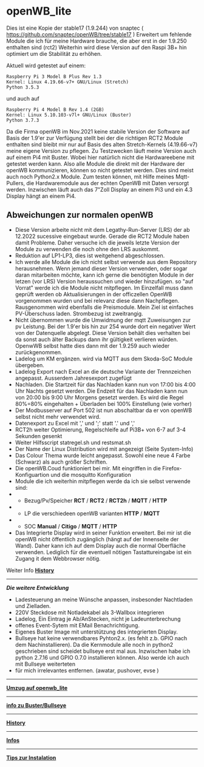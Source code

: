 # openWB_lite


Dies ist eine Kopie der stable17 (1.9.244) von snaptec
( https://github.com/snaptec/openWB/tree/stable17 )
Erweitert um fehlende Module die ich für meine Hardware brauche, die aber erst in der 1.9.250 enthalten sind (rct2)
Weiterhin wird diese Version auf den Raspi 3B+ hin optimiert um die Stabilität zu erhöhen.

Aktuell wird getestet auf einem:
```
Raspberry Pi 3 Model B Plus Rev 1.3
Kernel: Linux 4.19.66-v7+ GNU/Linux (Stretch)
Python 3.5.3
```
und auch auf
```
Raspberry Pi 4 Model B Rev 1.4 (2GB)
Kernel: Linux 5.10.103-v7l+ GNU/Linux (Buster)
Python 3.7.3
```
Da die Firma openWB im Nov.2021 keine stabile Version der Software auf Basis der 1.9'er zur Verfügung stellt bei der die richtigen RCT2 Module enthalten sind bleibt mir nur auf Basis des alten Stretch-Kernels (4.19.66-v7) meine eigene Version zu pflegen. Zu Testzwecken läuft meine Version auch auf einem Pi4 mit Buster. Wobei hier natürlich nicht die Hardwareebene mit getestet werden kann. Also alle Module die direkt mit der Hardware der openWB kommunizieren, können so nicht getestet werden. Dies sind meist auch noch Python2.x Module. Zum testen können, mit Hilfe meines Mqtt-Pullers, die Hardwaremodule aus der echten OpenWB mit Daten versorgt werden.
Inzwischen läuft auch das 7"Zoll Display an einem Pi3 und ein 4.3 Display hängt an einem Pi4. 

## Abweichungen zur normalen openWB
- Diese Version arbeite nicht mit dem Legathy-Run-Server (LRS) der ab 12.2022 sucessive eingebaut wurde. Gerade die RCT2 Module haben damit Probleme. Daher versuche ich die jeweils letzte Version der Module zu verwenden die noch ohne den LRS auskommt.
- Reduktion auf LP1-LP3, dies ist weitgehend abgeschlossen.
- Ich werde alle Module die ich nicht selbst verwende aus dem Repository herausnehmen. Wenn jemand dieser Version verwenden, oder sogar daran mitarbeiten möchte,  kann ich gerne die benötigten Module in der letzen (vor LRS) Version heraussuchen und wieder hinzufügen. so "auf Vorrat" werde ich die Module nicht mitpflegen. Im Einzelfall muss dann geprüft werden ob Aktualisierungen in der officzellen OpenWB vorgenommen wurden und bei relevanz diese dann Nachpflegen. Rausgenommen wird ebenfalls die Preismodule. Mein Ziel ist einfaches PV-Überschuss laden. Strombezug ist zweitrangig.
- Nicht übernommen wurde die Umwidmung der mqtt Zuweisungen zur pv Leistung. Bei der 1.9'er bis hin zur 254 wurde dort ein negativer Wert von der Datenquelle abgelegt. Diese Version behält dies verhalten bei  da sonst auch älter Backups dann ihr gültigkeit verlieren würden. OpenwWB selbst hatte dies dann mit der 1.9.259 auch wieder zurückgenommen.
- Ladelog um KM ergänzen. wird via MQTT aus dem Skoda-SoC Module übergeben. 
- Ladelog Export nach Excel an die deutsche Variante der Trennzeichen angepasst. Ausserdem Jahresexport zugefügt
- Nachladen. Die Startzeit für das Nachladen kann nun von 17:00 bis 4:00 Uhr Nachts gesetzt werden. Die Endzeit für das Nachladen kann nun von 20:00 bis 9:00 Uhr Morgens gesetzt werden. Es wird die Regel 80%=80% eingehalten + Überladen bei 100% Einstellung (wie vorher)
- Der Modbusserver auf Port 502 ist nun abschaltbar da er von openWB selbst nicht mehr verwendet wird. 
- Datenexport zu Excel mit ',' und ';' statt '.' und ','
- RCT2h weiter Optimierung, Regelschleife auf Pi3B+ von 6-7 auf 3-4 Sekunden gesenkt
- Weiter Hilfsscript  statregel.sh und restsmat.sh
- Der Name der Linux Distribution wird mit angezeigt (Seite System-Info)
- Das Colour Thema wurde leicht angepasst. Sowohl eine neue 4 Farbe (Schwarz) als auch größer Schriften.
- Die openWB.Coud funktioniert bei mir. Mit eingriffen in die Firefox-Konfiguartion und die mosquitto Konfiguration
- Module die ich weiterhin mitpflegen werde da ich sie selbst verwende sind:
- - Bezug/Pv/Speicher  **RCT** / **RCT2** / **RCT2h** /  **MQTT** / **HTTP**
- - LP   die verschiedeen openWB varianten **HTTP** / **MQTT** 
- - SOC **Manual** /  **Citigo** / **MQTT** / **HTTP**
- Das Integrierte Display wird in seiner Funktion erweitert. Bei mir ist die openWB nicht öffentlich zugänglich (hängt auf der Innenseite der Wand). Daher kann ich auf dem Display auch die normal Oberfläche verwenden. Lediglich für die eventuell nötigen Tastattureingabe ist ein Zugang it dem Webbrowser nötig.
	
Weiter Info **[History](docs/history.md)**

*******************************************************

***Die weitere Entwicklung***

- Ladesteuerung an meine Wünsche anpassen, insbesonder Nachtladen und Zielladen.
- 220V Steckdose mit Notladekabel als 3-Wallbox integrieren
- Ladelog, Ein Eintrag je Ab/AnStecken, nicht je Ladeunterbrechung
- offenes Event-Sytem mit EMail Benachrichtigung.
- Eigenes Buster Image mit unterstützung des integrierten Display.
- Bullseye hat keine verwendbares Pyhton2.x. (es fehlt z.b. GPIO nach dem Nachinstallieren). Da die Kernmodule alle noch in python2 geschrieben sind scheidet bullseye erst mal aus. Inzwischen habe ich python 2.7.16 und GPIO 0.7.0 installieren können. Also werde ich auch mit Bullseye weiterteten
- für mich irrelevantes entfernen. (awatar, pushover, evse )

****************

**[Umzug auf openwb_lite](docs/umzug.md)**

*****************

**[info zu Buster/Bullseye](docs/debian.md)**

****************

**[History](docs/history.md)**

******************

**[Infos](docs/infos.md)**

******************

**[Tips zur Instalation](docs/Install.md)**

